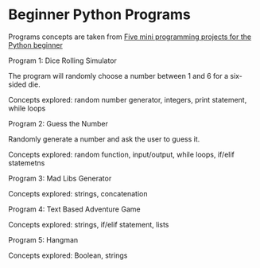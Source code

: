 # Beginner Python Programs

Programs concepts are taken from [Five mini programming projects for the Python beginner](https://knightlab.northwestern.edu/2014/06/05/five-mini-programming-projects-for-the-python-beginner/)


Program 1: Dice Rolling Simulator 

The program will randomly choose a number between 1 and 6 for a six-sided die.

Concepts explored: random number generator, integers, print statement, while loops


Program 2: Guess the Number 

Randomly generate a number and ask the user to guess it. 

Concepts explored: random function, input/output, while loops, if/elif statemetns 


Program 3: Mad Libs Generator

Concepts explored: strings, concatenation 

Program 4: Text Based Adventure Game 

Concepts explored: strings, if/elif statement, lists

Program 5: Hangman 

Concepts explored: Boolean, strings 
